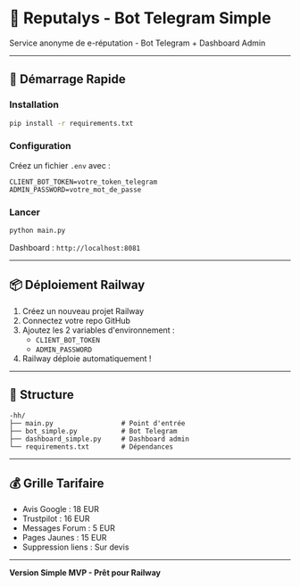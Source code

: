 # 🔐 Reputalys - Bot Telegram Simple

Service anonyme de e-réputation - Bot Telegram + Dashboard Admin

---

## 🚀 Démarrage Rapide

### Installation

```bash
pip install -r requirements.txt
```

### Configuration

Créez un fichier `.env` avec :

```env
CLIENT_BOT_TOKEN=votre_token_telegram
ADMIN_PASSWORD=votre_mot_de_passe
```

### Lancer

```bash
python main.py
```

Dashboard : `http://localhost:8081`

---

## 📦 Déploiement Railway

1. Créez un nouveau projet Railway
2. Connectez votre repo GitHub
3. Ajoutez les 2 variables d'environnement :
   - `CLIENT_BOT_TOKEN`
   - `ADMIN_PASSWORD`
4. Railway déploie automatiquement !

---

## 📂 Structure

```
-hh/
├── main.py                 # Point d'entrée
├── bot_simple.py           # Bot Telegram
├── dashboard_simple.py     # Dashboard admin
└── requirements.txt        # Dépendances
```

---

## 💰 Grille Tarifaire

- Avis Google : 18 EUR
- Trustpilot : 16 EUR
- Messages Forum : 5 EUR
- Pages Jaunes : 15 EUR
- Suppression liens : Sur devis

---

**Version Simple MVP - Prêt pour Railway**

